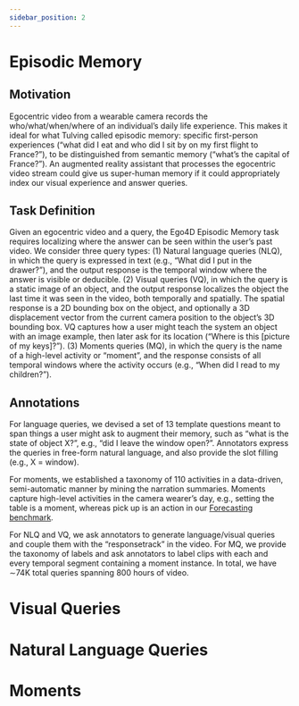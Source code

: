 ```yaml
---
sidebar_position: 2
---
```


# Episodic Memory

## Motivation 

Egocentric video from a wearable camera records the who/what/when/where of an individual’s daily
life experience. This makes it ideal for what Tulving called episodic memory: specific first-person experiences (“what did I eat and who did I sit by on my first flight to France?”), to be distinguished from semantic memory (“what’s the capital of France?”). An augmented reality assistant that processes the egocentric video stream could give us super-human memory if it could appropriately index our visual experience and answer queries.

## Task Definition

Given an egocentric video and a query, the Ego4D Episodic Memory task requires localizing where the answer can be seen within the user’s past video. We consider three query types: 
(1) Natural language queries (NLQ), in which the query is expressed in text (e.g., “What
did I put in the drawer?”), and the output response is the temporal window where the answer is visible or deducible.
(2) Visual queries (VQ), in which the query is a static image of an object, and the output response localizes the object the last time it was seen in the video, both temporally and spatially. The spatial response is a 2D bounding box on the object, and optionally a 3D displacement vector from the current camera position to the object’s 3D bounding box. VQ captures how a user might teach the system an object with an image example, then later ask for its location (“Where is this [picture of my keys]?”). 
(3) Moments queries (MQ), in which the query is the name of a high-level activity or “moment”, and the response consists of all temporal windows where the activity occurs (e.g., “When did I read to my children?”). 

## Annotations

For language queries, we devised a set of 13 template questions meant to span things a user might ask to augment their memory, such as “what is the state of object X?”, e.g., “did I leave the window open?”. Annotators express the queries in free-form natural language, and also provide the slot filling (e.g., X = window). 

For moments, we established a taxonomy of 110 activities in a data-driven, semi-automatic manner by mining the narration summaries. Moments capture high-level activities in the camera wearer’s day, e.g., setting the table is a moment, whereas pick up is an action in our [Forecasting benchmark](./forecasting.md).

For NLQ and VQ, we ask annotators to generate language/visual queries and couple them with the “responsetrack” in the video. For MQ, we provide the taxonomy of labels and ask annotators to label clips with each and every temporal segment containing a moment instance. In total, we have ∼74K total queries spanning 800 hours of video.

# Visual Queries



# Natural Language Queries



# Moments


